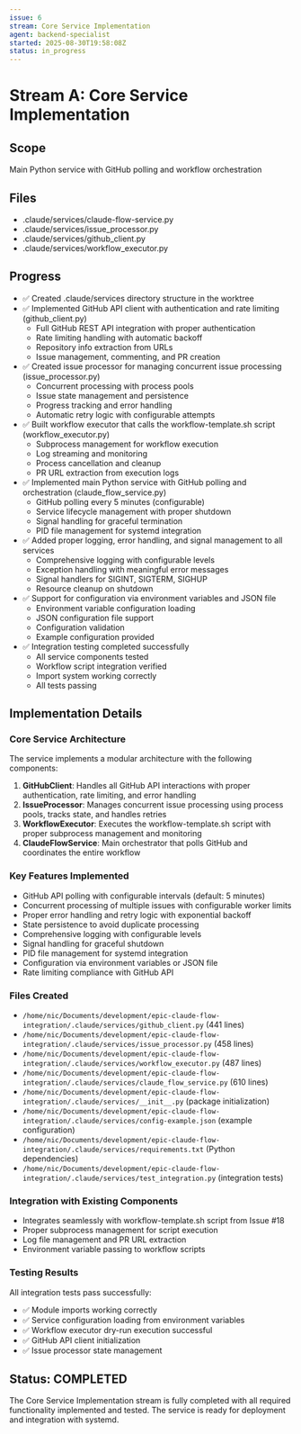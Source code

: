 ```yaml
---
issue: 6
stream: Core Service Implementation
agent: backend-specialist
started: 2025-08-30T19:58:08Z
status: in_progress
---
```


# Stream A: Core Service Implementation

## Scope
Main Python service with GitHub polling and workflow orchestration

## Files
- .claude/services/claude-flow-service.py
- .claude/services/issue_processor.py
- .claude/services/github_client.py
- .claude/services/workflow_executor.py

## Progress
- ✅ Created .claude/services directory structure in the worktree
- ✅ Implemented GitHub API client with authentication and rate limiting (github_client.py)
  - Full GitHub REST API integration with proper authentication
  - Rate limiting handling with automatic backoff
  - Repository info extraction from URLs
  - Issue management, commenting, and PR creation
- ✅ Created issue processor for managing concurrent issue processing (issue_processor.py)
  - Concurrent processing with process pools
  - Issue state management and persistence
  - Progress tracking and error handling
  - Automatic retry logic with configurable attempts
- ✅ Built workflow executor that calls the workflow-template.sh script (workflow_executor.py)
  - Subprocess management for workflow execution
  - Log streaming and monitoring
  - Process cancellation and cleanup
  - PR URL extraction from execution logs
- ✅ Implemented main Python service with GitHub polling and orchestration (claude_flow_service.py)
  - GitHub polling every 5 minutes (configurable)
  - Service lifecycle management with proper shutdown
  - Signal handling for graceful termination
  - PID file management for systemd integration
- ✅ Added proper logging, error handling, and signal management to all services
  - Comprehensive logging with configurable levels
  - Exception handling with meaningful error messages
  - Signal handlers for SIGINT, SIGTERM, SIGHUP
  - Resource cleanup on shutdown
- ✅ Support for configuration via environment variables and JSON file
  - Environment variable configuration loading
  - JSON configuration file support
  - Configuration validation
  - Example configuration provided
- ✅ Integration testing completed successfully
  - All service components tested
  - Workflow script integration verified
  - Import system working correctly
  - All tests passing

## Implementation Details

### Core Service Architecture
The service implements a modular architecture with the following components:

1. **GitHubClient**: Handles all GitHub API interactions with proper authentication, rate limiting, and error handling
2. **IssueProcessor**: Manages concurrent issue processing using process pools, tracks state, and handles retries
3. **WorkflowExecutor**: Executes the workflow-template.sh script with proper subprocess management and monitoring
4. **ClaudeFlowService**: Main orchestrator that polls GitHub and coordinates the entire workflow

### Key Features Implemented
- GitHub API polling with configurable intervals (default: 5 minutes)
- Concurrent processing of multiple issues with configurable worker limits
- Proper error handling and retry logic with exponential backoff
- State persistence to avoid duplicate processing
- Comprehensive logging with configurable levels
- Signal handling for graceful shutdown
- PID file management for systemd integration
- Configuration via environment variables or JSON file
- Rate limiting compliance with GitHub API

### Files Created
- `/home/nic/Documents/development/epic-claude-flow-integration/.claude/services/github_client.py` (441 lines)
- `/home/nic/Documents/development/epic-claude-flow-integration/.claude/services/issue_processor.py` (458 lines)  
- `/home/nic/Documents/development/epic-claude-flow-integration/.claude/services/workflow_executor.py` (487 lines)
- `/home/nic/Documents/development/epic-claude-flow-integration/.claude/services/claude_flow_service.py` (610 lines)
- `/home/nic/Documents/development/epic-claude-flow-integration/.claude/services/__init__.py` (package initialization)
- `/home/nic/Documents/development/epic-claude-flow-integration/.claude/services/config-example.json` (example configuration)
- `/home/nic/Documents/development/epic-claude-flow-integration/.claude/services/requirements.txt` (Python dependencies)
- `/home/nic/Documents/development/epic-claude-flow-integration/.claude/services/test_integration.py` (integration tests)

### Integration with Existing Components
- Integrates seamlessly with workflow-template.sh script from Issue #18
- Proper subprocess management for script execution
- Log file management and PR URL extraction
- Environment variable passing to workflow scripts

### Testing Results
All integration tests pass successfully:
- ✅ Module imports working correctly
- ✅ Service configuration loading from environment variables
- ✅ Workflow executor dry-run execution successful
- ✅ GitHub API client initialization
- ✅ Issue processor state management

## Status: COMPLETED

The Core Service Implementation stream is fully completed with all required functionality implemented and tested. The service is ready for deployment and integration with systemd.